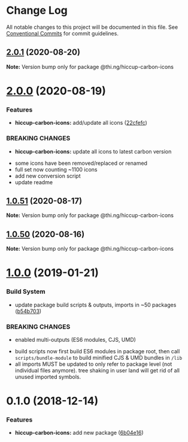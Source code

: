 # Change Log

All notable changes to this project will be documented in this file.
See [Conventional Commits](https://conventionalcommits.org) for commit guidelines.

## [2.0.1](https://github.com/thi-ng/umbrella/compare/@thi.ng/hiccup-carbon-icons@2.0.0...@thi.ng/hiccup-carbon-icons@2.0.1) (2020-08-20)

**Note:** Version bump only for package @thi.ng/hiccup-carbon-icons





# [2.0.0](https://github.com/thi-ng/umbrella/compare/@thi.ng/hiccup-carbon-icons@1.0.51...@thi.ng/hiccup-carbon-icons@2.0.0) (2020-08-19)


### Features

* **hiccup-carbon-icons:** add/update all icons ([22cfefc](https://github.com/thi-ng/umbrella/commit/22cfefcccaab5448e1117cb55d448cd313c48e95))


### BREAKING CHANGES

* **hiccup-carbon-icons:** update all icons to latest carbon version

- some icons have been removed/replaced or renamed
- full set now counting ~1100 icons
- add new conversion script
- update readme





## [1.0.51](https://github.com/thi-ng/umbrella/compare/@thi.ng/hiccup-carbon-icons@1.0.50...@thi.ng/hiccup-carbon-icons@1.0.51) (2020-08-17)

**Note:** Version bump only for package @thi.ng/hiccup-carbon-icons





## [1.0.50](https://github.com/thi-ng/umbrella/compare/@thi.ng/hiccup-carbon-icons@1.0.49...@thi.ng/hiccup-carbon-icons@1.0.50) (2020-08-16)

**Note:** Version bump only for package @thi.ng/hiccup-carbon-icons





# [1.0.0](https://github.com/thi-ng/umbrella/compare/@thi.ng/hiccup-carbon-icons@0.1.2...@thi.ng/hiccup-carbon-icons@1.0.0) (2019-01-21)

### Build System

* update package build scripts & outputs, imports in ~50 packages ([b54b703](https://github.com/thi-ng/umbrella/commit/b54b703))

### BREAKING CHANGES

* enabled multi-outputs (ES6 modules, CJS, UMD)

- build scripts now first build ES6 modules in package root, then call
  `scripts/bundle-module` to build minified CJS & UMD bundles in `/lib`
- all imports MUST be updated to only refer to package level
  (not individual files anymore). tree shaking in user land will get rid of
  all unused imported symbols.

# 0.1.0 (2018-12-14)

### Features

* **hiccup-carbon-icons:** add new package ([6b04e16](https://github.com/thi-ng/umbrella/commit/6b04e16))
